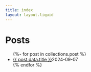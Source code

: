 ```yaml
---
title: index
layout: layout.liquid
---
```


# Posts

<ul class="post-list">
{%- for post in collections.post %}
    <li><a href="{{ post.url }}">{{ post.data.title }}</a><time>2024-09-07</time></li>
{% endfor %}
</ul>
